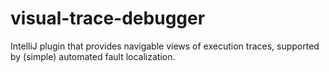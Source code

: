 # visual-trace-debugger
IntelliJ plugin that provides navigable views of execution traces, supported by (simple) automated fault localization.
